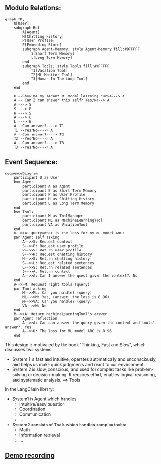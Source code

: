 ## Modulo Relations:

```mermaid
graph TD;
    U[User]
    subgraph Bot
        A[Agent]
        H[Chatting History]
        P[User Profile]
        E[Embedding Store]
        subgraph Agent-Memory; style Agent-Memory fill:#DFFFFF
            S[Short Term Memory]
            L[Long Term Memory]
        end
        subgraph Tools; style Tools fill:#DFFFFF
            T1[Vacation Tool]
            T2[ML Monitor Tool]
            T3[Human In The Loop Tool]
        end
    end

    U --Show me my recent ML model learning curve?--> A
    A -- Can I can answer this self? Yes/No--> A
    A ---> S
    S ---> P
    H ---> S
    A ---> L
    L ---> E
    A --Can answer?----> T1
    T1 --Yes/No----> A
    A --Can answer?----> T2
    T2 --Yes/No----> A
    A --Can answer?----> T3
    T3 --Yes/No----> A
```

## Event Sequence:

```mermaid
sequenceDiagram
    participant U as User
    box Agent
        participant A as Agent
        participant S as Short Term Memory
        participant P as User Profile
        participant H as Chatting History
        participant L as Long Term Memory
    end
    box Tools
        participant M as ToolManager
        participant ML as MachineLearningTool
        participant VA as VacationTool
    end
    U-->>A: query=What is the loss for my ML model ABC?
    par Agent self asking
        A-->>S: Request context
        S-->>P: Request user profile
        P-->>S: Return user profile
        S-->>H: Request chatting history
        H-->>S: Return chatting history
        S-->>L: Request related sentences
        L-->>S: Return related sentences
        S-->>A: Return context
        A-->>A: Can I answer the quest given the context?. No
    end
    A-->>M: Request right tools (query)
    par Tool asking
        M-->>ML: Can you handle? (query)
        ML-->>M: Yes, (answer: the loss is 0.96)
        M-->>VA: Can you handle? (query)
        VA-->>M: No
    end
    M-->>A: Return MachineLearningTool's answer
    par Agent reflection
        A-->>A: Can can answer the query given the context and tools' answer?. Yes
        A-->>U: The loss for ML model ABC is 0.96
    end
```

This design is motivated by the book "Thinking, Fast and Slow", which discusses two systems:
  + System 1 is fast and intuitive, operates automatically and unconsciously, and helps us make quick judgments and react to our environment. 
  + System 2 is slow, conscious, and used for complex tasks like problem-solving or decision-making. It requires effort, enables logical reasoning, and systematic analysis. ==> Tools

In the LangChain library:
- System1 is Agent which handles
  + Intuitive/easy question 
  + Coordination
  + Communication
  + ...
- System2 consists of Tools which handles complex tasks:
  + Math
  + Information retrieval
  + ...
## [Demo recording](https://www.dropbox.com/s/mdwcg1f8uali5ma/Screen%20Recording%202023-03-30%20at%2011.36.05%20AM.mov?dl=0)





